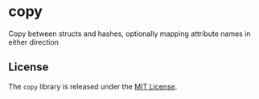 # copy

Copy between structs and hashes, optionally mapping attribute names in either direction

## License

The `copy` library is released under the [MIT License](https://github.com/eventide-project/copy/blob/master/MIT-License.txt).
